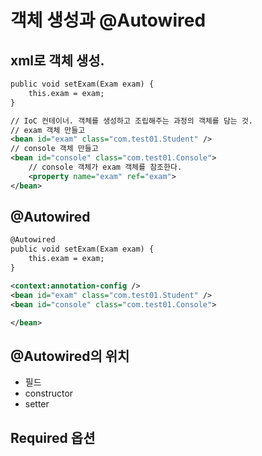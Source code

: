 # 객체 생성과 @Autowired

## xml로 객체 생성.

```xml 
public void setExam(Exam exam) {
    this.exam = exam;
}

// IoC 컨테이너. 객체를 생성하고 조립해주는 과정의 객체를 담는 것.
// exam 객체 만들고
<bean id="exam" class="com.test01.Student" />
// console 객체 만들고
<bean id="console" class="com.test01.Console">
    // console 객체가 exam 객체를 참조한다.
    <property name="exam" ref="exam">
</bean>
```

## @Autowired

```xml
@Autowired
public void setExam(Exam exam) {
    this.exam = exam;
}

<context:annotation-config />
<bean id="exam" class="com.test01.Student" />
<bean id="console" class="com.test01.Console">

</bean>
```
## @Autowired의 위치
- 필드
- constructor
- setter

## Required 옵션
